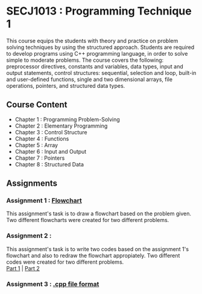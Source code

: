 # SECJ1013 : Programming Technique 1
This course equips the students with theory and practice on problem solving techniques by using the structured approach. Students are required to develop programs using C++ programming language, in order to solve simple to moderate problems. The course covers the following: preprocessor directives, constants and variables, data types, input and output statements, control structures: sequential, selection and loop, built-in and user-defined functions, single and two dimensional arrays, file operations, pointers, and structured data types.

## Course Content
* Chapter 1 : Programming Problem-Solving
* Chapter 2 : Elementary Programming
* Chapter 3 : Control Structure
* Chapter 4 : Functions
* Chapter 5 : Array
* Chapter 6 : Input and Output
* Chapter 7 : Pointers
* Chapter 8 : Structured Data

## Assignments
### Assignment 1 : [Flowchart](https://github.com/haani1224/UTM-Year-1-Semester-1/blob/main/programming-technique-1/Assignment%201%20Programming%20Technique%201.pdf)
This assignment's task is to draw a flowchart based on the problem given. Two different flowcharts were created for two different problems.

### Assignment 2 :
This assignment's task is to write two codes based on the assignment 1's flowchart and also to redraw the flowchart appropiately. Two different codes were created for two different problems.<br/>
[Part 1](https://github.com/haani1224/UTM-Year-1-Semester-1/blob/main/programming-technique-1/Assignment%202%20part%201%20Programming%20Technique%201.cpp) | [Part 2](https://github.com/haani1224/SECPH-1/blob/main/programming-technique-1/Assignment%202%20part%202%20Programming%20Technique%201.cpp)

### Assignment 3 : [.cpp file format]()
